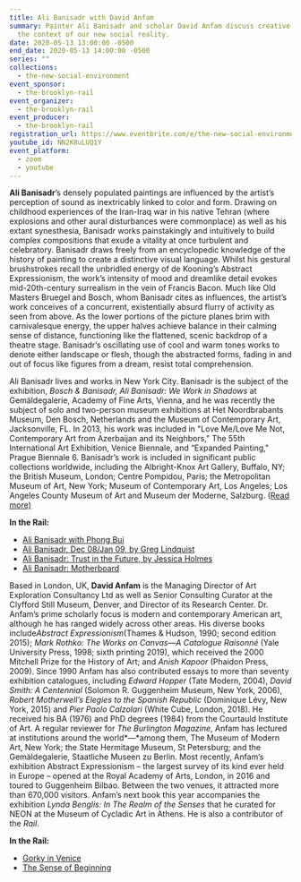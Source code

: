 ```yaml
---
title: Ali Banisadr with David Anfam
summary: Painter Ali Banisadr and scholar David Anfam discuss creative life in
  the context of our new social reality.
date: 2020-05-13 13:00:00 -0500
end_date: 2020-05-13 14:00:00 -0500
series: ""
collections:
  - the-new-social-environment
event_sponsor:
  - the-brooklyn-rail
event_organizer:
  - the-brooklyn-rail
event_producer:
  - the-brooklyn-rail
registration_url: https://www.eventbrite.com/e/the-new-social-environment-42-ali-banisadr-tickets-104560940588#
youtube_id: NN2K8uLUQ1Y
event_platform:
  - zoom
  - youtube
---
```



**Ali Banisadr**’s densely populated paintings are influenced by the artist’s perception of sound as inextricably linked to color and form. Drawing on childhood experiences of the Iran-Iraq war in his native Tehran (where explosions and other aural disturbances were commonplace) as well as his extant synesthesia, Banisadr works painstakingly and intuitively to build complex compositions that exude a vitality at once turbulent and celebratory. Banisadr draws freely from an encyclopedic knowledge of the history of painting to create a distinctive visual language. Whilst his gestural brushstrokes recall the unbridled energy of de Kooning’s Abstract Expressionism, the work’s intensity of mood and dreamlike detail evokes mid-20th-century surrealism in the vein of Francis Bacon. Much like Old Masters Bruegel and Bosch, whom Banisadr cites as influences, the artist’s work conceives of a concurrent, existentially absurd flurry of activity as seen from above. As the lower portions of the picture planes brim with carnivalesque energy, the upper halves achieve balance in their calming sense of distance, functioning like the flattened, scenic backdrop of a theatre stage. Banisadr’s oscillating use of cool and warm tones works to denote either landscape or flesh, though the abstracted forms, fading in and out of focus like figures from a dream, resist total comprehension.

Ali Banisadr lives and works in New York City. Banisadr is the subject of the exhibition, *Bosch & Banisadr, Ali Banisadr: We Work in Shadows* at Gemäldegalerie, Academy of Fine Arts, Vienna, and he was recently the subject of solo and two-person museum exhibitions at Het Noordbrabants Museum, Den Bosch, Netherlands and the Museum of Contemporary Art, Jacksonville, FL. In 2013, his work was included in "Love Me/Love Me Not, Contemporary Art from Azerbaijan and its Neighbors," The 55th International Art Exhibition, Venice Biennale, and “Expanded Painting," Prague Biennale 6. Banisadr’s work is included in significant public collections worldwide, including the Albright-Knox Art Gallery, Buffalo, NY; the British Museum, London; Centre Pompidou, Paris; the Metropolitan Museum of Art, New York; Museum of Contemporary Art, Los Angeles; Los Angeles County Museum of Art and Museum der Moderne, Salzburg. ([Read more)](http://www.alibanisadr.com/)

**In the Rail:**

* [Ali Banisadr with Phong Bui](https://brooklynrail.org/2018/10/art/ALI-BANISADR-with-Phong-Bui)
* [Ali Banisadr, Dec 08/Jan 09, by Greg Lindquist](https://brooklynrail.org/2008/12/artseen/ali-banisadr)
* [Ali Banisadr: Trust in the Future, by Jessica Holmes](https://brooklynrail.org/2017/07/artseen/Ali-Banisadr-Trust-in-the-Future)
* [Ali Banisadr: Motherboard](https://brooklynrail.org/2014/04/artseen/ali-banisadr-motherboard)

Based in London, UK, **David Anfam** is the Managing Director of Art Exploration Consultancy Ltd as well as Senior Consulting Curator at the Clyfford Still Museum, Denver, and Director of its Research Center. Dr. Anfam’s prime scholarly focus is modern and contemporary American art, although he has ranged widely across other areas. His diverse books include*Abstract Expressionism*(Thames & Hudson, 1990; second edition 2015); *Mark Rothko: The Works on Canvas—A Catalogue Raisonné* (Yale University Press, 1998; sixth printing 2019), which received the 2000 Mitchell Prize for the History of Art; and *Anish Kapoor* (Phaidon Press, 2009). Since 1990 Anfam has also contributed essays to more than seventy exhibition catalogues, including *Edward Hopper* (Tate Modern, 2004), *David Smith: A Centennial* (Solomon R. Guggenheim Museum, New York, 2006), *Robert Motherwell’s Elegies to the Spanish Republic* (Dominique Lévy, New York, 2015) and *Pier Paolo Calzolari* (White Cube, London, 2018). He received his BA (1976) and PhD degrees (1984) from the Courtauld Institute of Art. A regular reviewer for *The Burlington Magazine*, Anfam has lectured at institutions around the world*—*among them, The Museum of Modern Art, New York; the State Hermitage Museum, St Petersburg; and the Gemäldegalerie, Staatliche Museen zu Berlin. Most recently, Anfam’s exhibition Abstract Expressionism – the largest survey of its kind ever held in Europe – opened at the Royal Academy of Arts, London, in 2016 and toured to Guggenheim Bilbao. Between the two venues, it attracted more than 670,000 visitors. Anfam’s next book this year accompanies the exhibition *Lynda Benglis: In The Realm of the Senses* that he curated for NEON at the Museum of Cycladic Art in Athens. He is also a contributor of the *Rail*.

**In the Rail:**

* [Gorky in Venice](https://brooklynrail.org/2019/07/artseen/Gorky-in-Venice)
* [The Sense of Beginning](https://brooklynrail.org/special/AD_REINHARDT/ad-and-spirituality/the-sense-of-a-beginning)